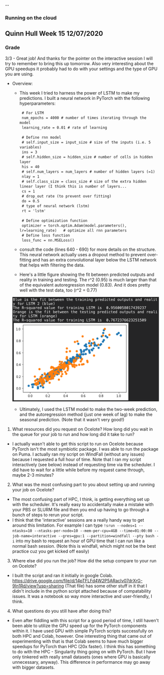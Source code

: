 --
### Running on the cloud
Quinn Hull
Week 15
12/07/2020
--
### Grade
3/3  - Great job!  And thanks for the pointer on the interactive session I will try to remember to bring this up  tomorrow. Also very interesting about the GPU speedups it probably had to do with your settings and the type of GPU you are using. 

* Overview:
  * This week I tried to harness the power of LSTM to make my predictions. I built a neural network in PyTorch with the following hyperparameters:


         # For LSTM
         num_epochs = 4000 # number of times iterating through the model
         learning_rate = 0.01 # rate of learning

         # Define rnn model
         # self.input_size = input_size # size of the inputs (i.e. 5 variables)
         ins = 3
         # self.hidden_size = hidden_size # number of cells in hidden layer
         his = 40
         # self.num_layers = num_layers # number of hidden layers (=1)
         nlay = 1
         # self.class_size = class_size # size of the extra hidden linear layer (I think this is number of layers...
         cs = 1
         # drop_out rate (to prevent over fitting)
         do = 0.5
         # type of neural network (lstm)
         rt = 'lstm'

         # Define optimization function
         optimizer = torch.optim.Adam(model.parameters(), lr=learning_rate)   # optimize all rnn parameters
         # Define loss function
         loss_func = nn.MSELoss()


  * consult the code (lines  640 - 690) for more details on the structure. This neural network actually uses a dropout method to prevent over-fitting and has an extra convolutional layer below the LSTM network that helps with filtering the data.
  * Here's a little figure showing the fit between predicted outputs and reality in training and testing. The r^2 (0.95) is much larger than that of the equivalent autoregression model (0.83). And it does pretty well with the test data, too (r^2 = 0.77)

   ![](assets/Hull_HW15-b4653986.png)

   * Ultimately, I used the LSTM model to make the two-week prediction, and the autoregression method (just one week of lag) to make the seasonal prediction. (Note that it wasn't very good!)



1. What resources did you request on Ocelote? How long did you wait in the queue for your job to run and how long did it take to run?
  * I actually wasn't able to get this script to run on Ocelote because PyTorch isn't the most symbiotic package. I was able to run the package on Puma. I actually ran my script on WindFall (without any issues) because I requested a full hour of time. Note that I ran my script interactively (see below) instead of requesting time via the scheduler. I did have to wait for a little while before my request came through, maybe 2-3 minutes?

2. What was the most confusing part to you about setting up and running your job on Ocelote?
  * The most confusing part of HPC, I think, is getting everything set up with the scheduler. It's really easy to accidentally make a mistake with your PBS or SLURM file and then you end up having to go through a bunch of steps to rerun your script.
  * I think that the 'interactive' sessions are a really handy way to get around this limitation. For example I can type `!srun --nodes=1 --ntasks=10 --ntasks-per-node=10 --mem-per-cpu=4GB --time=01:00:00 --job-name=interactive --gres=gpu:1 --partition=windfall --pty bash -i` into my bash to request an hour of GPU time that I can run like a normal bash session. (Note this is windfall, which might not be the best practice cuz you get kicked off easily)

3. Where else did you run the job? How did the setup compare to your run on Ocelote?
  * I built the script and ran it initially in google Colab.  https://drive.google.com/file/d/14pTFLFd4W2P5ARacIv07drXrG-9In1Rd/view?usp=sharing (That file) has some other stuff in it that I didn't include in the python script attached because of compatability issues. It was a notebook so way more interactive and user-friendly, I think.

4. What questions do you still have after doing this?
  * Even after fiddling with this script for a good period of time, I still haven't been able to utilize the GPU speed up for the PyTorch components within it. I have used GPU with simple PyTorch scripts successfully on both HPC and Colab, however. One interesting thing that came out of experimenting with that is that Colab seems to have much bigger speedups for PyTorch than HPC (20x faster). I think this has something to do with the HPC - Singularity thing going on with PyTorch. But I have only tinkered with really small datasets (ones where GPU is basically unnecessary, anyway). This difference in performance may go away with bigger datasets.
